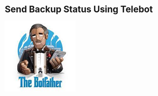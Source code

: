 # Send Backup Status Using Telebot 
![Bot Father Logo](https://github.com/Zoob-air/Telebot/blob/main/botfather_logo.jpeg)

